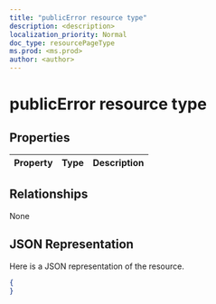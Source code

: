 ```yaml
---
title: "publicError resource type"
description: <description>
localization_priority: Normal
doc_type: resourcePageType
ms.prod: <ms.prod>
author: <author>
---
```


# publicError resource type

## Properties
|Property|Type|Description|
|:---|:---|:---|

## Relationships
None
## JSON Representation
Here is a JSON representation of the resource.
<!--{
  "blockType": "resource",
  "@odata.type": "microsoft.graph.publicError"
}-->
``` json
{
}
```